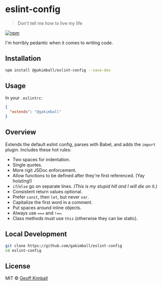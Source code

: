 # eslint-config

> Don't tell me how to live my life

[![npm](https://img.shields.io/npm/v/@gakimball/eslint-config.svg?maxAge=2592000)](https://www.npmjs.com/package/@gakimball/eslint-config)

I'm horribly pedantic when it comes to writing code.

## Installation

```bash
npm install @gakimball/eslint-config --save-dev
```

## Usage

In your `.eslintrc`:

```json
{
  "extends": "@gakimball"
}
```

## Overview

Extends the default eslint config, parses with Babel, and adds the `import` plugin. Includes these hot rules:

- Two spaces for indentation.
- Single quotes.
- More rigit JSDoc enforcement.
- Allow functions to be defined after they're first referenced. (Yay hoisting!)
- `if`/`else` go on separate lines. *(This is my stupid hill and I will die on it.)*
- Consistent return values optional.
- Prefer `const`, then `let`, but never `var`.
- Capitalize the first word in a comment.
- Put spaces around inline objects.
- Always use `===` and `!==`.
- Class methods must use `this` (otherwise they can be static).

## Local Development

```bash
git clone https://github.com/gakimball/eslint-config
cd eslint-config
```

## License

MIT &copy; [Geoff Kimball](http://geoffkimball.com)
